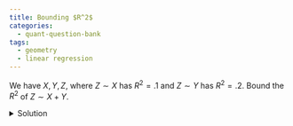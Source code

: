 ```yaml
---
title: Bounding $R^2$ 
categories:
  - quant-question-bank
tags:
  - geometry
  - linear regression
---
```


We have $X, Y, Z$, where $Z \sim X$ has $R^2=.1$ and $Z \sim Y$
has $R^2=.2$. Bound the $R^2$ of $Z \sim X + Y$.

<details markdown="block">
  <summary>Solution</summary>
  In linear regression questions, its important to remember the different ways
  to view linear regression: algebraically, geometrically, and statistically. 
  In this case the geometric viewpoint is most fruitful. The class of all features
  that yield an $R^2=a$ lie on a cone around $Z$. So we know $X$ lies on one cone,
  and $Y$ lies on another cone, this one more tightly around $Z$. 
  
  Thus we can look
  at what placements of vectors on these cones results in the maximum and minimum $R^2$ 
  (see image below). We reach a minimum of $R^2=0.2$ when the plane spanned by $X$ and 
  $Y$ is orthogonal to the residuals of $Z \sim Y$. We reach a maximum when $Z$ is 
  in the plane spanned by $X$ and $Y$, and thus the $R^2=1$.

  <div style="display: block; margin-left: auto; margin-right: auto; width: 80%; height: auto">
    <img src="{{ site.url }}{{ site.baseurl }}/assets/images/2025-07-01-bounding-r-squared-files/rsquared_cones.jpg" alt="R-squared cones" style="width: 100%;">
  </div>
</details>
